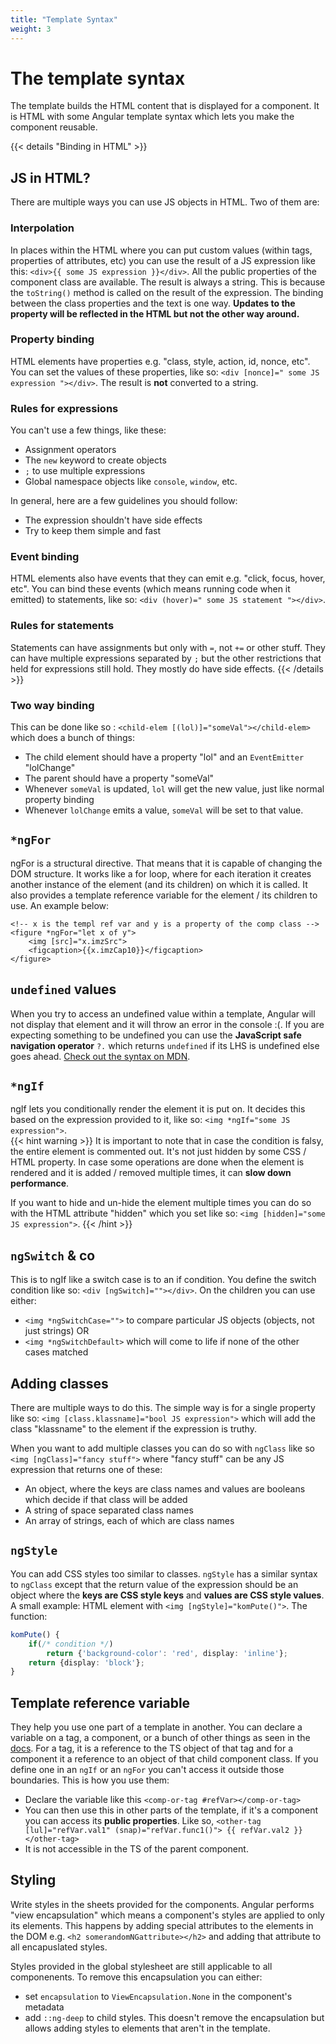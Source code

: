 ```yaml
---
title: "Template Syntax"
weight: 3
---
```

# The template syntax
The template builds the HTML content that is displayed for a component. It is HTML with some Angular template syntax which lets you make the component reusable.

{{< details "Binding in HTML" >}}
## JS in HTML?
There are multiple ways you can use JS objects in HTML. Two of them are:
### Interpolation
In places within the HTML where you can put custom values (within tags, properties of attributes, etc) you can use the result of a JS expression like this: `<div>{{ some JS expression }}</div>`. All the public properties of the component class are available. The result is always a string. This is because the `toString()` method is called on the result of the expression. The binding between the class properties and the text is one way. **Updates to the property will be reflected in the HTML but not the other way around.**
### Property binding
HTML elements have properties e.g. "class, style, action, id, nonce, etc". You can set the values of these properties, like so: `<div [nonce]=" some JS expression "></div>`. The result is **not** converted to a string.
### Rules for expressions
You can't use a few things, like these:
* Assignment operators
* The `new` keyword to create objects
* `;` to use multiple expressions
* Global namespace objects like `console`, `window`, etc.

In general, here are a few guidelines you should follow:
* The expression shouldn't have side effects
* Try to keep them simple and fast
### Event binding
HTML elements also have events that they can emit e.g. "click, focus, hover, etc". You can bind these events (which means running code when it emitted) to statements, like so: `<div (hover)=" some JS statement "></div>`.
### Rules for statements
Statements can have assignments but only with `=`, not `+=` or other stuff. 
They can have multiple expressions separated by `;` but the other restrictions 
that held for expressions still hold. They mostly do have side effects.
{{< /details >}}
### Two way binding
This can be done like so : `<child-elem [(lol)]="someVal"></child-elem>` which does a bunch of things:
* The child element should have a property "lol" and an `EventEmitter` "lolChange"
* The parent should have a property "someVal"
* Whenever `someVal` is updated, `lol` will get the new value, just like normal property binding
* Whenever `lolChange` emits a value, `someVal` will be set to that value.

## `*ngFor`
ngFor is a structural directive. That means that it is capable of changing the DOM structure. It works like a for loop, where for each iteration it creates another instance of the element (and its children) on which it is called. It also provides a template reference variable for the element / its children to use. An example below:
```
<!-- x is the templ ref var and y is a property of the comp class -->
<figure *ngFor="let x of y"> 
    <img [src]="x.imzSrc">
    <figcaption>{{x.imzCap10}}</figcaption>
</figure>
```

## `undefined` values
When you try to access an undefined value within a template, Angular will not display that element and it will throw an error in the console :(. If you are expecting something to be undefined you can use the **JavaScript safe navigation operator** `?.` which returns `undefined` if its LHS is undefined else goes ahead. [Check out the syntax on MDN](https://developer.mozilla.org/en-US/docs/Web/JavaScript/Reference/Operators/Optional_chaining).

## `*ngIf`
ngIf lets you conditionally render the element it is put on. It decides this based on the expression provided to it, like so: `<img *ngIf="some JS expression">`.  
{{< hint warning >}}
It is important to note that in case the condition is falsy, the entire element is commented out. It's not just hidden by some CSS / HTML property. In case some operations are done when the element is rendered and it is added / removed multiple times, it can **slow down performance**.

If you want to hide and un-hide the element multiple times you can do so with the HTML attribute "hidden" which you set like so: `<img [hidden]="some JS expression">`.
{{< /hint >}}

## `ngSwitch` & co
This is to ngIf like a switch case is to an if condition. You define the switch condition like so: `<div [ngSwitch]=""></div>`. On the children you can use either:
* `<img *ngSwitchCase="">` to compare particular JS objects (objects, not just strings) OR
* `<img *ngSwitchDefault>` which will come to life if none of the other cases matched

## Adding classes
There are multiple ways to do this. The simple way is for a single property like so: `<img [class.klassname]="bool JS expression">` which will add the class "klassname" to the element if the expression is truthy. 

When you want to add multiple classes you can do so with `ngClass` like so `<img [ngClass]="fancy stuff">` where "fancy stuff" can be any JS expression that returns one of these:
* An object, where the keys are class names and values are booleans which decide if that class will be added
* A string of space separated class names
* An array of strings, each of which are class names

## `ngStyle`
You can add CSS styles too similar to classes. `ngStyle` has a similar syntax to `ngClass` except that the return value of the expression should be an object where the **keys are CSS style keys** and **values are CSS style values**. A small example: HTML element with `<img [ngStyle]="komPute()">`. The function:
```ts
komPute() {
    if(/* condition */)
        return {'background-color': 'red', display: 'inline'};
    return {display: 'block'};
}
```

## Template reference variable
They help you use one part of a template in another. You can declare a variable on a tag, a component, or a bunch of other things as seen in the [docs](https://angular.io/guide/template-reference-variables). For a tag, it is a reference to the TS object of that tag and for a component it a reference to an object of that child component class. If you define one in an `ngIf` or an `ngFor` you can't access it outside those boundaries. This is how you use them:
* Declare the variable like this `<comp-or-tag #refVar></comp-or-tag>`
* You can then use this in other parts of the template, if it's a component you can access its **public properties**. Like so, `<other-tag [lul]="refVar.val1" (snap)="refVar.func1()"> {{ refVar.val2 }} </other-tag>`
* It is not accessible in the TS of the parent component.

## Styling
Write styles in the sheets provided for the components. Angular performs "view encapsulation" which means
a component's styles are applied to only its elements. This happens by adding special attributes to the 
elements in the DOM e.g. `<h2 somerandomNGattribute></h2>` and adding that attribute to all encapuslated
styles.

Styles provided in the global stylesheet are still applicable to all componenents.
To remove this encapsulation you can either:
* set `encapsulation` to `ViewEncapsulation.None` in the component's metadata
* add `::ng-deep` to child styles. This doesn't remove the encapsulation but allows adding styles to
elements that aren't in the template.
